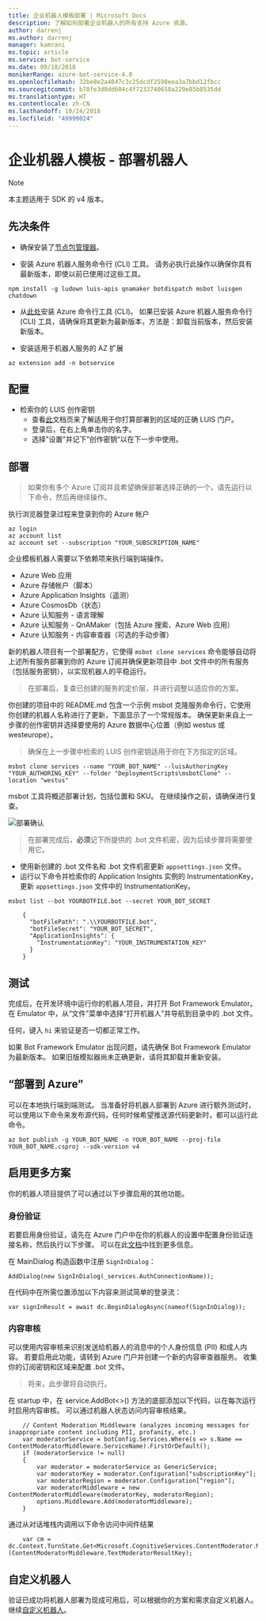 ```yaml
---
title: 企业机器人模板部署 | Microsoft Docs
description: 了解如何部署企业机器人的所有支持 Azure 资源。
author: darrenj
ms.author: darrenj
manager: kamrani
ms.topic: article
ms.service: bot-service
ms.date: 09/18/2018
monikerRange: azure-bot-service-4.0
ms.openlocfilehash: 32be8e2a4047c3c25dcdf2598eea3a7bbd12fbcc
ms.sourcegitcommit: b78fe3d8dd604c4f7233740658a229e85b8535dd
ms.translationtype: HT
ms.contentlocale: zh-CN
ms.lasthandoff: 10/24/2018
ms.locfileid: "49999024"
---
```

# <a name="enterprise-bot-template---deploying-your-bot"></a>企业机器人模板 - 部署机器人

> [!NOTE]
> 本主题适用于 SDK 的 v4 版本。 

## <a name="prerequisites"></a>先决条件

- 确保安装了[节点包管理器](https://nodejs.org/en/)。

- 安装 Azure 机器人服务命令行 (CLI) 工具。 请务必执行此操作以确保你具有最新版本，即使以前已使用过这些工具。

```shell
npm install -g ludown luis-apis qnamaker botdispatch msbot luisgen chatdown
```

- 从[此处](https://docs.microsoft.com/en-us/cli/azure/install-azure-cli-windows?view=azure-cli-latest)安装 Azure 命令行工具 (CLI)。 如果已安装 Azure 机器人服务命令行 (CLI) 工具，请确保将其更新为最新版本，方法是：卸载当前版本，然后安装新版本。

- 安装适用于机器人服务的 AZ 扩展
```shell
az extension add -n botservice
```

## <a name="configuration"></a>配置

- 检索你的 LUIS 创作密钥
   - 查看[此](https://docs.microsoft.com/en-us/azure/cognitive-services/luis/luis-reference-regions)文档页来了解适用于你打算部署到的区域的正确 LUIS 门户。 
   - 登录后，在右上角单击你的名字。
   - 选择”设置”并记下”创作密钥“以在下一步中使用。

## <a name="deployment"></a>部署

>如果你有多个 Azure 订阅并且希望确保部署选择正确的一个，请先运行以下命令，然后再继续操作。

 执行浏览器登录过程来登录到你的 Azure 帐户
```shell
az login
az account list
az account set --subscription "YOUR_SUBSCRIPTION_NAME"
```

企业模板机器人需要以下依赖项来执行端到端操作。
- Azure Web 应用
- Azure 存储帐户（脚本）
- Azure Application Insights（遥测）
- Azure CosmosDb（状态）
- Azure 认知服务 - 语言理解
- Azure 认知服务 - QnAMaker（包括 Azure 搜索、Azure Web 应用）
- Azure 认知服务 - 内容审查器（可选的手动步骤）

新的机器人项目有一个部署配方，它使得 `msbot clone services` 命令能够自动将上述所有服务部署到你的 Azure 订阅并确保更新项目中 .bot 文件中的所有服务（包括服务密钥），以实现机器人的平稳运行。

> 在部署后，复查已创建的服务的定价层，并进行调整以适应你的方案。

你创建的项目中的 README.md 包含一个示例 msbot 克隆服务命令行，它使用你创建的机器人名称进行了更新，下面显示了一个常规版本。 确保更新来自上一步骤的创作密钥并选择要使用的 Azure 数据中心位置（例如 westus 或 westeurope）。

> 确保在上一步骤中检索的 LUIS 创作密钥适用于你在下方指定的区域。

```shell
msbot clone services --name "YOUR_BOT_NAME" --luisAuthoringKey "YOUR_AUTHORING_KEY" --folder "DeploymentScripts\msbotClone" --location "westus"
```

msbot 工具将概述部署计划，包括位置和 SKU。 在继续操作之前，请确保进行复查。

![部署确认](./media/enterprise-template/EnterpriseBot-ConfirmDeployment.png)

>在部署完成后，**必须**记下所提供的 .bot 文件机密，因为后续步骤将需要使用它。

- 使用新创建的 .bot 文件名和 .bot 文件机密更新 `appsettings.json` 文件。
- 运行以下命令并检索你的 Application Insights 实例的 InstrumentationKey，更新 `appsettings.json` 文件中的 InstrumentationKey。

`msbot list --bot YOURBOTFILE.bot --secret YOUR_BOT_SECRET`

        {
          "botFilePath": ".\\YOURBOTFILE.bot",
          "botFileSecret": "YOUR_BOT_SECRET",
          "ApplicationInsights": {
            "InstrumentationKey": "YOUR_INSTRUMENTATION_KEY"
          }
        }

## <a name="testing"></a>测试

完成后，在开发环境中运行你的机器人项目，并打开 Bot Framework Emulator。 在 Emulator 中，从“文件”菜单中选择“打开机器人”并导航到目录中的 .bot 文件。

任何，键入 ```hi``` 来验证是否一切都正常工作。

如果 Bot Framework Emulator 出现问题，请先确保 Bot Framework Emulator 为最新版本。 如果旧版模拟器尚未正确更新，请将其卸载并重新安装。

## <a name="deploy-to-azure"></a>“部署到 Azure”

可以在本地执行端到端测试。 当准备好将机器人部署到 Azure 进行额外测试时，可以使用以下命令来发布源代码，任何时候希望推送源代码更新时，都可以运行此命令。

```shell
az bot publish -g YOUR_BOT_NAME -n YOUR_BOT_NAME --proj-file YOUR_BOT_NAME.csproj --sdk-version v4
```

## <a name="enabling-more-scenarios"></a>启用更多方案

你的机器人项目提供了可以通过以下步骤启用的其他功能。

### <a name="authentication"></a>身份验证

若要启用身份验证，请先在 Azure 门户中在你的机器人的设置中配置身份验证连接名称，然后执行以下步骤。 可以在此[文档](https://docs.microsoft.com/en-us/azure/bot-service/bot-builder-tutorial-authentication?view=azure-bot-service-3.0)中找到更多信息。

在 MainDialog 构造函数中注册 `SignInDialog`：
    
`AddDialog(new SignInDialog(_services.AuthConnectionName));`

在代码中在所需位置添加以下内容来测试简单的登录流：
    
`var signInResult = await dc.BeginDialogAsync(nameof(SignInDialog));`

### <a name="content-moderation"></a>内容审核

可以使用内容审核来识别发送给机器人的消息中的个人身份信息 (PII) 和成人内容。 若要启用此功能，请转到 Azure 门户并创建一个新的内容审查器服务。 收集你的订阅密钥和区域来配置 .bot 文件。 

> 将来，此步骤将自动执行。

在 startup 中，在 service.AddBot<>() 方法的底部添加以下代码，以在每次运行时启用内容审核。 可以通过机器人状态访问内容审核结果。 
    
```
    // Content Moderation Middleware (analyzes incoming messages for inappropriate content including PII, profanity, etc.)
    var moderatorService = botConfig.Services.Where(s => s.Name == ContentModeratorMiddleware.ServiceName).FirstOrDefault();
    if (moderatorService != null)
    {
        var moderator = moderatorService as GenericService;
        var moderatorKey = moderator.Configuration["subscriptionKey"];
        var moderatorRegion = moderator.Configuration["region"];
        var moderatorMiddleware = new ContentModeratorMiddleware(moderatorKey, moderatorRegion);
        options.Middleware.Add(moderatorMiddleware);
    }
```
通过从对话堆栈内调用以下命令访问中间件结果
```     
    var cm = dc.Context.TurnState.Get<Microsoft.CognitiveServices.ContentModerator.Models.Screen>(ContentModeratorMiddleware.TextModeratorResultKey);
```

## <a name="customize-your-bot"></a>自定义机器人

验证已成功将机器人部署为现成可用后，可以根据你的方案和需求自定义机器人。 继续[自定义机器人](bot-builder-enterprise-template-customize.md)。
